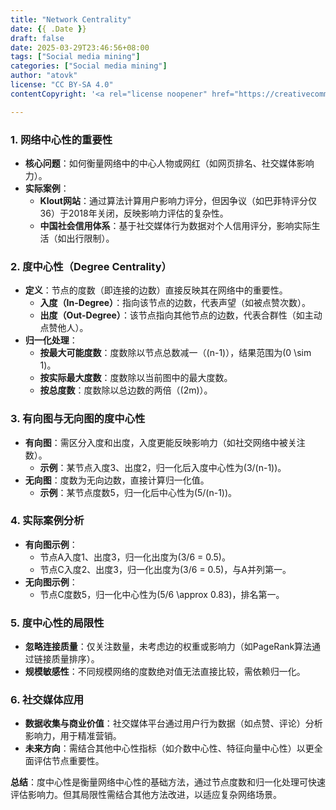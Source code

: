 ```yaml
---
title: "Network Centrality"
date: {{ .Date }}
draft: false
date: 2025-03-29T23:46:56+08:00
tags: ["Social media mining"]
categories: ["Social media mining"]
author: "atovk"
license: "CC BY-SA 4.0"
contentCopyright: '<a rel="license noopener" href="https://creativecommons.org/licenses/by-sa/4.0" target="_blank">CC BY-SA 4.0</a>'

---
```



### **1. 网络中心性的重要性**

- **核心问题**：如何衡量网络中的中心人物或网红（如网页排名、社交媒体影响力）。
- **实际案例**：
  - **Klout网站**：通过算法计算用户影响力评分，但因争议（如巴菲特评分仅36）于2018年关闭，反映影响力评估的复杂性。
  - **中国社会信用体系**：基于社交媒体行为数据对个人信用评分，影响实际生活（如出行限制）。

### **2. 度中心性（Degree Centrality）**

- **定义**：节点的度数（即连接的边数）直接反映其在网络中的重要性。
  - **入度（In-Degree）**：指向该节点的边数，代表声望（如被点赞次数）。
  - **出度（Out-Degree）**：该节点指向其他节点的边数，代表合群性（如主动点赞他人）。
- **归一化处理**：
  - **按最大可能度数**：度数除以节点总数减一（\(n-1\)），结果范围为\(0 \sim 1\)。
  - **按实际最大度数**：度数除以当前图中的最大度数。
  - **按总度数**：度数除以总边数的两倍（\(2m\)）。

### **3. 有向图与无向图的度中心性**

- **有向图**：需区分入度和出度，入度更能反映影响力（如社交网络中被关注数）。
  - **示例**：某节点入度3、出度2，归一化后入度中心性为\(3/(n-1)\)。
- **无向图**：度数为无向边数，直接计算归一化值。
  - **示例**：某节点度数5，归一化后中心性为\(5/(n-1)\)。

### **4. 实际案例分析**

- **有向图示例**：
  - 节点A入度1、出度3，归一化出度为\(3/6 = 0.5\)。
  - 节点C入度2、出度3，归一化出度为\(3/6 = 0.5\)，与A并列第一。
- **无向图示例**：
  - 节点C度数5，归一化中心性为\(5/6 \approx 0.83\)，排名第一。

### **5. 度中心性的局限性**

- **忽略连接质量**：仅关注数量，未考虑边的权重或影响力（如PageRank算法通过链接质量排序）。
- **规模敏感性**：不同规模网络的度数绝对值无法直接比较，需依赖归一化。

### **6. 社交媒体应用**

- **数据收集与商业价值**：社交媒体平台通过用户行为数据（如点赞、评论）分析影响力，用于精准营销。
- **未来方向**：需结合其他中心性指标（如介数中心性、特征向量中心性）以更全面评估节点重要性。

**总结**：度中心性是衡量网络中心性的基础方法，通过节点度数和归一化处理可快速评估影响力。但其局限性需结合其他方法改进，以适应复杂网络场景。
